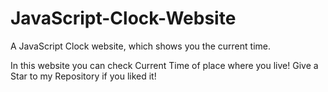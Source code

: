# JavaScript-Clock-Website
A JavaScript Clock website, which shows you the current time.

In this website you can check Current Time of place where you live!
Give a Star to my Repository if you liked it!
